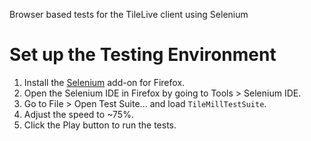 Browser based tests for the TileLive client using Selenium

Set up the Testing Environment
==============================

1. Install the [Selenium][1] add-on for Firefox.
2. Open the Selenium IDE in Firefox by going to Tools > Selenium IDE.
3. Go to File > Open Test Suite... and load `TileMillTestSuite`.
4. Adjust the speed to ~75%.
5. Click the Play button to run the tests.

[1]:http://seleniumhq.org/
